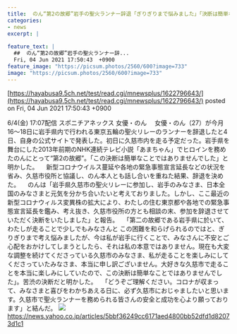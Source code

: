 ```yaml
---
title:  のん“第2の故郷”岩手の聖火ランナー辞退「ぎりぎりまで悩みました」「決断は簡単なことではありません」  
categories:
- news
excerpt: |
  
feature_text: |
  ##  のん“第2の故郷”岩手の聖火ランナー辞...
  Fri, 04 Jun 2021 17:50:43  +0900
feature_image: "https://picsum.photos/2560/600?image=733"
image: "https://picsum.photos/2560/600?image=733"
---
```


[https://hayabusa9.5ch.net/test/read.cgi/mnewsplus/1622796643/](https://hayabusa9.5ch.net/test/read.cgi/mnewsplus/1622796643/)
posted on Fri, 04 Jun 2021 17:50:43  +0900

<!--more-->

6/4(金) 17:07配信 スポニチアネックス 女優・のん 　女優・のん（27）が今月16〜18日に岩手県内で行われる東京五輪の聖火リレーのランナーを辞退したと4日、自身の公式サイトで発表した。初日に久慈市内を走る予定だった。岩手県を舞台にした2013年前期のNHK連続テレビ小説「あまちゃん」でヒロインを務めたのんにとって“第2の故郷”。「この決断は簡単なことではありませんでした」と明かした。 　新型コロナウイルス蔓延や各地の緊急事態宣言延長などの状況を省み、久慈市役所と協議し、のん本人とも話し合いを重ねた結果、辞退を決めた。 　のんは「岩手県久慈市の聖火リレーに参加し、岩手のみなさま、日本全国のみなさまと元気を分かち合いたいと考えておりました。しかし、ここ最近の新型コロナウィルス変異株の拡大により、わたしの住む東京都や各地での緊急事態宣言延長を鑑み、考え抜き、久慈市役所の方とも相談の末、参加を辞退させていただく決断をいたしました」と報告。 　「第二の故郷である岩手県に於いて、わたしが走ることで少しでもみなさんと この困難を和らげられるのではと、ぎりぎりまで考え悩みましたが、今は私が岩手に行くことで、みなさんに不安とご心配をおかけしてしまうとしたら、それは私の本意ではありません。現在も大変な調整を続けてくださっている久慈市のみなさま、私が走ることを楽しみにしてくださっていたみなさま、本当に申し訳ございません。大好きな久慈市で走ることを本当に楽しみにしていたので、この決断は簡単なことではありませんでした」。苦渋の決断だと明かした。 　「どうぞご理解ください。コロナが収まって、みなさまと喜びをわかちあえる日に、必ず久慈市におじゃましたいと思います。久慈市で聖火ランナーを務められる皆さんの安全と成功を心より願っております」と結んだ。 ![](https://amd-pctr.c.yimg.jp/r/iwiz-amd/20210604-00000209-spnannex-000-14-view.jpg) https://news.yahoo.co.jp/articles/5bbf36249cc6171aed4800bb52dfd1d82073d1c1
